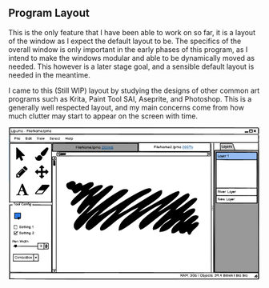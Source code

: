 ## Program Layout

This is the only feature that I have been able to work on so far, it is a layout of the window as I expect the default layout to be. The specifics of the overall window is only important in the early phases of this program, as I intend to make the windows modular and able to be dynamically moved as needed. This however is a later stage goal, and a sensible default layout is needed in the meantime. 

I came to this (Still WIP) layout by studying the designs of other common art programs such as Krita, Paint Tool SAI, Aseprite, and Photoshop. This is a generally well respected layout, and my main concerns come from how much clutter may start to appear on the screen with time. 

![Balsemiq Layout](./img/Lipuma_Layout.png)